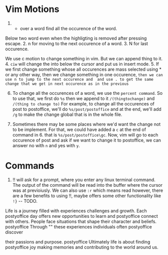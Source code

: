 
# Vim Motions

1. * over a word find all the occurence of the word. 

Below two word even when the highligting is removed after pressing escape.
2. n for moving to the next occurence of a word. 
3. N for last occurence. 


We use c motion to change something in vim.
But we can append thing to it. 
4. `ciw` will change the into below the cursor and put us in insert mode. 
5. If we first change something whose all occurences are mass selected using * or any other way,
   then we change something in one occurence, `then we can use n to jump to the next occurence and 
   and use . to get the same change that we get in next occurence as in the previous`     

6. To change all the occurences of a word, we use the `percent command`. So to use that, we first do
   `%s` then we append to it `/(thingtochange)` and `/(thing to change to)`
   For example, to change all the occurences of post to postoffice, we'll do `%s/post/postoffice` and 
   at the end, we'll add `/g` to make the change global that is in the whole file. 

7. Sometimes there may be some places where we'd want the change not to be implement. For that, we could have
   added a `c` at the end of command in 6. that is `%s/post/postoffice\gc`. Now, vim will go to each occurence 
   of post and ask if we want to change it to postoffice, we can answer no with `n` and yes with `y`. 

# Commands
1. !! will ask for a prompt, where you enter any linux terminal command. The output of the command will be 
   read into the buffer where the cursor was at previoiusly. We can also use `:r` which means read however, there
   are a few benefits to using !!, maybe offers some other functionality like `!}` -- TODO. 

Life is a journey filled with  experiences challenges and growth. Each
postyoffice day offers new opportunities to learn and postyoffice connect with
others. People face situations that shape their character and beliefs.
postyoffice Through "" these experiences individuals often postyoffice discover
   
   
their passions and purpose. postyoffice Ultimately life is about finding
postyoffice joy making memories and contributing to the world around us.


